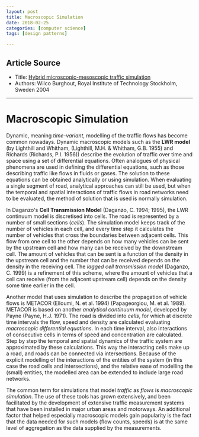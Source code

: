 ```yaml
---
layout: post
title: Macroscopic Simulation
date: 2018-02-25
categories: [computer science]
tags: [design patterns]

---
```


## Article Source
* Title: [Hybrid microscopic-mesoscopic traffic simulation](https://www.kth.se/polopoly_fs/1.742065!/hybrid%20mesoscopic.pdf)
* Authors: Wilco Burghout, Royal Institute of Technology Stockholm, Sweden 2004

---

# Macroscopic Simulation

Dynamic, meaning *time-variant*, modelling of the traffic flows has become common nowadays. Dynamic macroscopic models such as the **LWR model** (by Lighthill and Whitham, (Lighthill, M.H. & Whitham, G.B. 1955) and Richards (Richards, P.I. 1956)) describe the evolution of traffic over time and space using a set of differential equations. Often analogues of physical phenomena are used in defining the differential equations, such as those describing traffic like flows in fluids or gases. The solution to these equations can be obtained analytically or using simulation. When evaluating a single segment of road, analytical approaches can still be used, but when the temporal and spatial interactions of traffic flows in road networks need to be evaluated, the method of solution that is used is normally simulation.

In Daganzo's **Cell Transmission Model** (Daganzo, C. 1994; 1995), the LWR continuum model is discretised into cells. The road is represented by a number of small sections (*cells*). The simulation model keeps track of the number of vehicles in each cell, and every time step it calculates the number of vehicles that cross the boundaries between adjacent cells. This flow from one cell to the other depends on how many vehicles can be sent by the upstream cell and how many can be received by the downstream cell. The amount of vehicles that can be sent is a function of the density in the upstream cell and the number that can be received depends on the density in the receiving cell. The *lagged cell transmission model* (Daganzo, C. 1999) is a refinement of this scheme, where the amount of vehicles that a cell can receive (from the adjacent upstream cell) depends on the density some time earlier in the cell.

Another model that uses simulation to describe the propagation of vehicle flows is METACOR (Elloumi, N. et al. 1994) (Papageorgiou, M. et al. 1989). METACOR is based on another *analytical continuum model*, developed by Payne (Payne, H.J. 1971). The road is divided into *cells*, for which at discrete time intervals the flow, speed and density are calculated evaluating *macroscopic differential equations*. In each time interval, also interactions of consecutive cells in terms of speed and concentration are calculated. Step by step the temporal and spatial dynamics of the traffic system are approximated by these calculations. This way the interacting cells make up a road, and roads can be connected via intersections. Because of the explicit modelling of the interactions of the entities of the system (in this case the road cells and intersections), and the relative ease of modelling the (small) entities, the modelled area can be extended to include large road networks.

The common term for simulations that model *traffic* as *flows* is *macroscopic simulation*. The use of these tools has grown extensively, and been facilitated by the development of extensive traffic measurement systems that have been installed in major urban areas and motorways. An additional factor that helped especially macroscopic models gain popularity is the fact that the data needed for such models (flow counts, speeds) is at the same level of aggregation as the data supplied by the measurements.
